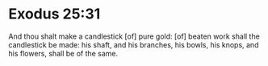 # Exodus 25:31

And thou shalt make a candlestick [of] pure gold: [of] beaten work shall the candlestick be made: his shaft, and his branches, his bowls, his knops, and his flowers, shall be of the same.